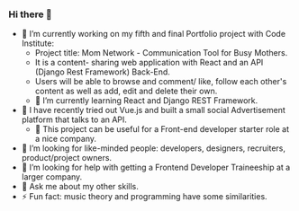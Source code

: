### Hi there 👋

- 🔭 I’m currently working on my fifth and final Portfolio project with Code Institute: 
    -  Project title: Mom Network - Communication Tool for Busy Mothers.
    -  It is a content- sharing web application with React and an API (Django Rest Framework) Back-End.
    -  Users will be able to browse and comment/ like, follow each other's content as well as add, edit and delete their own.
    -  🌱 I’m currently learning React and Django REST Framework.
- 🔭  I have recently tried out Vue.js and built a small social Advertisement platform that talks to an API.
    - 🌱 This project can be useful for a Front-end developer starter role at a nice company.
- 👯 I’m looking for like-minded people: developers, designers, recruiters, product/project owners.
- 🤔 I’m looking for help with getting a Frontend Developer Traineeship at a larger company.
- 💬 Ask me about my other skills.
- ⚡ Fun fact: music theory and programming have some similarities.
